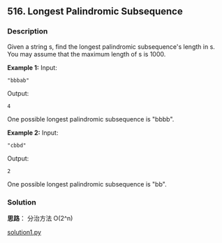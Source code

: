 ## 516. Longest Palindromic Subsequence

### Description

Given a string s, find the longest palindromic subsequence's length in s. You may assume that the maximum length of s is 1000.

**Example 1:**
Input:

```
"bbbab"

```

Output:

```
4

```

One possible longest palindromic subsequence is "bbbb".

**Example 2:**
Input:

```
"cbbd"

```

Output:

```
2

```

One possible longest palindromic subsequence is "bb".

### Solution

**思路**： 分治方法 O(2^n)

[solution1.py](solution1.py)